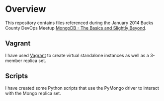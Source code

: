 # Overview

This repository contains files referenced during the January 2014 Bucks County DevOps Meetup [MongoDB - The Basics and Slightly Beyond](http://www.meetup.com/Bucks-County-DevOps/events/153800082/).

## Vagrant

I have used [Vagrant](http://www.vagrantup.com/) to create virtual standalone instances as well as a 3-member replica set.

## Scripts

I have created some Python scripts that use the PyMongo driver to interact with the Mongo replica set.

